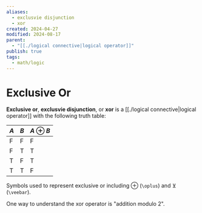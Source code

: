 ```yaml
---
aliases:
  - exclusvie disjunction
  - xor
created: 2024-04-27
modified: 2024-08-17
parent:
  - "[[./logical connective|logical operator]]"
publish: true
tags:
  - math/logic
---
```


# Exclusive Or
**Exclusive or**, **exclusvie disjunction**, or **xor** is a [[./logical connective|logical operator]] with the following truth table:

| $A$ | $B$ | $A \oplus B$ |
| --- | --- | ------------ |
| F   | F   | F            |
| F   | T   | T            |
| T   | F   | T            |
| T   | T   | F            |

Symbols used to represent exclusive or including $\oplus$ (`\oplus`) and $\veebar$ (`\veebar`).

One way to understand the xor operator is "addition modulo 2".